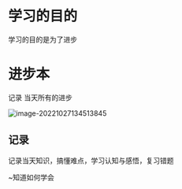 # 学习的目的

学习的目的是为了进步

# 进步本

记录 当天所有的进步

![image-20221027134513845](https://muyids.oss-cn-beijing.aliyuncs.com/img/image-20221027134513845.png)

## 记录

记录当天知识，搞懂难点，学习认知与感悟，复习错题

~知道如何学会
